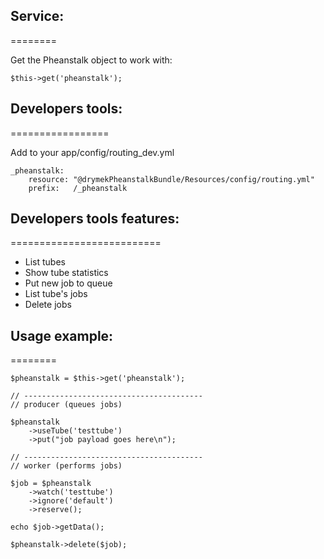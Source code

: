 ## Service:
========

Get the Pheanstalk object to work with:
```
$this->get('pheanstalk');
```

## Developers tools:
=================

Add to your app/config/routing_dev.yml
```
_pheanstalk:
    resource: "@drymekPheanstalkBundle/Resources/config/routing.yml"
    prefix:   /_pheanstalk
```

## Developers tools features:
==========================

* List tubes 
* Show tube statistics
* Put new job to queue
* List tube's jobs
* Delete jobs

## Usage example:
========
```
$pheanstalk = $this->get('pheanstalk');

// ----------------------------------------
// producer (queues jobs)

$pheanstalk
    ->useTube('testtube')
    ->put("job payload goes here\n");

// ----------------------------------------
// worker (performs jobs)

$job = $pheanstalk
    ->watch('testtube')
    ->ignore('default')
    ->reserve();

echo $job->getData();

$pheanstalk->delete($job);
```
